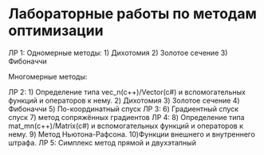 
# Лабораторные работы по методам оптимизации

ЛР 1:
Одномерные методы:
	1) Дихотомия
	2) Золотое сечение
	3) Фибоначчи

Многомерные методы:

ЛР 2:
	1) Определение типа vec_n(c++)/Vector(c#) и вспомогательных функций и операторов к нему.
	2) Дихотомия
	3) Золотое сечение
	4) Фибоначчи
	5) По-координатный спуск
ЛР 3:
	6) Градиентный спуск спуск
	7) метод сопряжённых градиентов
ЛР 4:
	8) Определение типа mat_mn(c++)/Matrix(c#) и вспомогательных функций и операторов к нему.
	9) Метод Ньютона-Рафсона.
	10)Функции внешнего и внутреннего штрафа.
ЛР 5: Симплекс метод прямой и двухэтапный	
